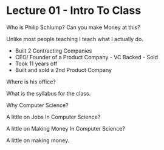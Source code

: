
# Lecture 01 - Intro To Class

Who is Philip Schlump?  Can you make Money at this?

Unlike most people teaching I teach what I actually do.
- Built 2 Contracting Companies
- CEO/ Founder of a Product Company - VC Backed - Sold
- Took 11 years off
- Built and sold a 2nd Product Company

Where is his office?

What is the syllabus for the class.

Why Computer Science?

A little on Jobs In Computer Science?

A little on Making Money In Computer Science?

A little on making money.




